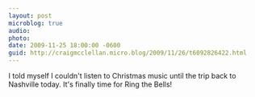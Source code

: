 ```yaml
---
layout: post
microblog: true
audio: 
photo: 
date: 2009-11-25 18:00:00 -0600
guid: http://craigmcclellan.micro.blog/2009/11/26/t6092826422.html
---
```

I told myself I couldn't listen to Christmas music until the trip back to Nashville today. It's finally time for Ring the Bells!
